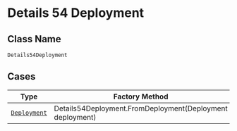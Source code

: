 
# Details 54 Deployment

## Class Name

`Details54Deployment`

## Cases

| Type | Factory Method |
|  --- | --- |
| [`Deployment`](../../../doc/models/deployment.md) | Details54Deployment.FromDeployment(Deployment deployment) |

